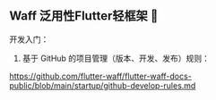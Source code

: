 ## Waff 泛用性Flutter轻框架 👋

<!--

**Here are some ideas to get you started:**

🙋‍♀️ A short introduction - what is your organization all about?
🌈 Contribution guidelines - how can the community get involved?
👩‍💻 Useful resources - where can the community find your docs? Is there anything else the community should know?
🍿 Fun facts - what does your team eat for breakfast?
🧙 Remember, you can do mighty things with the power of [Markdown](https://docs.github.com/github/writing-on-github/getting-started-with-writing-and-formatting-on-github/basic-writing-and-formatting-syntax)
-->

开发入门：

1. 基于 GitHub 的项目管理（版本、开发、发布）规则：

https://github.com/flutter-waff/flutter-waff-docs-public/blob/main/startup/github-develop-rules.md

